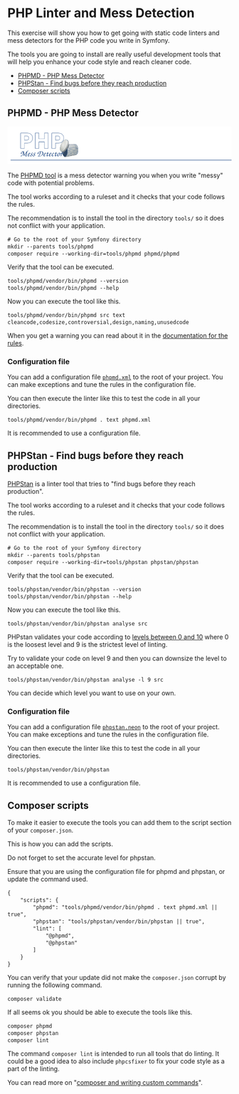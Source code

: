 <!--
---
author: mos
revision:
    "2023-04-11": "(B, mos) Work through and updated."
    "2022-03-27": "(A, mos) First release."
---
-->
PHP Linter and Mess Detection
==========================

This exercise will show you how to get going with static code linters and mess detectors for the PHP code you write in Symfony.

The tools you are going to install are really useful development tools that will help you enhance your code style and reach cleaner code.

* [PHPMD - PHP Mess Detector](#PHPMD---PHP-Mess-Detector)
* [PHPStan - Find bugs before they reach production](#PHPStan---Find-bugs-before-they-reach-production)
* [Composer scripts](#Composer-scripts)



PHPMD - PHP Mess Detector
--------------------------

![phpmd logo](.img/phpmd.png)

The [PHPMD tool](https://phpmd.org/) is a mess detector warning you when you write "messy" code with potential problems.

The tool works according to a ruleset and it checks that your code follows the rules.  

The recommendation is to install the tool in the directory `tools/` so it does not conflict with your application.

```
# Go to the root of your Symfony directory
mkdir --parents tools/phpmd
composer require --working-dir=tools/phpmd phpmd/phpmd
```

Verify that the tool can be executed.

```
tools/phpmd/vendor/bin/phpmd --version
tools/phpmd/vendor/bin/phpmd --help
```

Now you can execute the tool like this.

```
tools/phpmd/vendor/bin/phpmd src text cleancode,codesize,controversial,design,naming,unusedcode
```

When you get a warning you can read about it in the [documentation for the rules](https://phpmd.org/rules/index.html).



### Configuration file

You can add a configuration file [`phpmd.xml`](phpmd.xml) to the root of your project. You can make exceptions and tune the rules in the configuration file.

You can then execute the linter like this to test the code in all your directories.

```
tools/phpmd/vendor/bin/phpmd . text phpmd.xml
```

It is recommended to use a configuration file.



PHPStan - Find bugs before they reach production
--------------------------

[PHPStan](https://phpstan.org/) is a linter tool that tries to "find bugs before they reach production".

The tool works according to a ruleset and it checks that your code follows the rules.  

The recommendation is to install the tool in the directory `tools/` so it does not conflict with your application.

```
# Go to the root of your Symfony directory
mkdir --parents tools/phpstan
composer require --working-dir=tools/phpstan phpstan/phpstan
```

Verify that the tool can be executed.

```
tools/phpstan/vendor/bin/phpstan --version
tools/phpstan/vendor/bin/phpstan --help
```

Now you can execute the tool like this.

```
tools/phpstan/vendor/bin/phpstan analyse src
```

PHPstan validates your code according to [levels between 0 and 10](https://phpstan.org/user-guide/rule-levels) where 0 is the loosest level and 9 is the strictest level of linting.

Try to validate your code on level 9 and then you can downsize the level to an acceptable one.

```
tools/phpstan/vendor/bin/phpstan analyse -l 9 src
```

You can decide which level you want to use on your own.



### Configuration file

You can add a configuration file [`phpstan.neon`](phpstan.neon) to the root of your project. You can make exceptions and tune the rules in the configuration file.

You can then execute the linter like this to test the code in all your directories.

```
tools/phpstan/vendor/bin/phpstan
```

It is recommended to use a configuration file.


<!--
PHP Copy/Paste Detector (PHPCPD)
--------------------------

[The tool phpcpd](https://github.com/sebastianbergmann/phpcpd) is a "copy and paste detector" for PHP. It analyses the code to find duplicated code which might be a hint of bad coding practice.

The recommendation is to install the tool in the directory `tools/` so it does not conflict with your application.

```
# Go to the root of your Symfony directory
mkdir --parents tools/phpcpd
composer require --working-dir=tools/phpcpd sebastian/phpcpd
```

Verify that the tool can be executed.

```
tools/phpcpd/vendor/bin/phpcpd --version
tools/phpcpd/vendor/bin/phpcpd --help
```

Now you can execute the tool like this.

```
tools/phpcpd/vendor/bin/phpcpd src
```
-->



Composer scripts
--------------------------

To make it easier to execute the tools you can add them to the script section of your `composer.json`.

This is how you can add the scripts.

Do not forget to set the accurate level for phpstan.

Ensure that you are using the configuration file for phpmd and phpstan, or update the command used.

<!--
        "phpcpd": "tools/phpcpd/vendor/bin/phpcpd src || true",
-->

```
{
    "scripts": {
        "phpmd": "tools/phpmd/vendor/bin/phpmd . text phpmd.xml || true",
        "phpstan": "tools/phpstan/vendor/bin/phpstan || true",
        "lint": [
            "@phpmd",
            "@phpstan"
        ]
    }
}
```

You can verify that your update did not make the `composer.json` corrupt by running the following command.

```
composer validate
```

If all seems ok you should be able to execute the tools like this.

```
composer phpmd
composer phpstan
composer lint
```

The command `composer lint` is intended to run all tools that do linting. It could be a good idea to also include `phpcsfixer` to fix your code style as a part of the linting.

You can read more on "[composer and writing custom commands](https://getcomposer.org/doc/articles/scripts.md#writing-custom-commands)".
